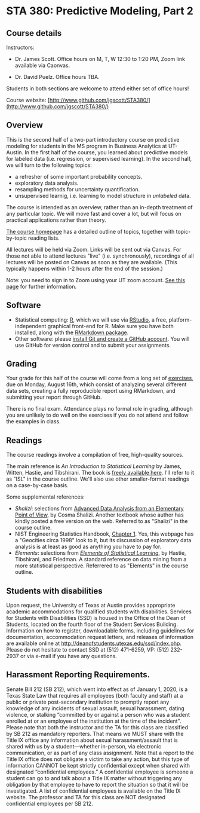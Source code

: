 # STA 380: Predictive Modeling, Part 2

## Course details

Instructors:  
- Dr. James Scott.  Office hours on M, T, W 12:30 to 1:20 PM, Zoom link available via Caonvas.  

- Dr. David Puelz.  Office hours TBA.

Students in both sections are welcome to attend either set of office hours!  

Course website: [http://www.github.com/jgscott/STA380/](http://www.github.com/jgscott/STA380/)  


## Overview

This is the second half of a two-part introductory course on predictive modeling for students in the MS program in Business Analytics at UT-Austin.  In the first half of the course, you learned about predictive models for labeled data (i.e. regression, or supervised learning).  In the second half, we will turn to the following topics:  
- a refresher of some important probability concepts.    
- exploratory data analysis.   
- resampling methods for uncertainty quantification.  
- unsupervised learnig, i.e. learning to model structure in _unlabeled_ data.  

The course is intended as an overview, rather than an in-depth treatment of any particular topic.  We will move fast and cover a lot, but will focus on practical applications rather than theory.

[The course homepage](README.md) has a detailed outline of topics, together with topic-by-topic reading lists.

All lectures will be held via Zoom.  Links will be sent out via Canvas.  For those not able to attend lectures "live" (i.e. synchronously), recordings of all lectures will be posted on Canvas as soon as they are available.  (This typically happens within 1-2 hours after the end of the session.)  

Note: you need to sign in to Zoom using your UT zoom account. [See this page](https://zoom.its.utexas.edu/signing-in-and-out-zoom) for further information.  

## Software

- Statistical computing: [R](http://www.r-project.org), which we will use via [RStudio](http://www.rstudio.com), a free, platform-independent graphical front-end for R.  Make sure you have both installed, along with the [RMarkdown package](http://rmarkdown.rstudio.com).  
- Other software: please [install Git and create a GitHub account](https://help.github.com/articles/set-up-git/).  You will use GitHub for version control and to submit your assignments.    


## Grading  

Your grade for this half of the course will come from a long set of [exercises](exercises/), due on Monday, August 16th, which consist of analyzing several different data sets, creating a fully reproducible report using RMarkdown, and submitting your report through GitHub.   

There is no final exam.  Attendance plays no formal role in grading, although you are unlikely to do well on the exercises if you do not attend and follow the examples in class.  


## Readings

The course readings involve a compilation of free, high-quality sources.  

The main reference is _An Introduction to Statistical Learning_ by James, Witten, Hastie, and Tibshirani.  The book is [freely available here](http://www-bcf.usc.edu/~gareth/ISL/).  I'll refer to it as "ISL" in the course outline.  We'll also use other smaller-format readings on a case-by-case basis.  


Some supplemental references:  
- _Shalizi_: selections from [Advanced Data Analysis from an Elementary Point of View](http://www.stat.cmu.edu/~cshalizi/ADAfaEPoV/ADAfaEPoV.pdf), by Cosma Shalizi.  Another textbook whose author has kindly posted a free version on the web.  Referred to as "Shalizi" in the course outline.  
- NIST Engineering Statistics Handbook, [Chapter 1](http://www.itl.nist.gov/div898/handbook/eda/eda.htm).  Yes, this webpage has a "Geocities circa 1998" look to it, but its discussion of exploratory data analysis is at least as good as anything you have to pay for.   
- _Elements_: selections from [_Elements of Statistical Learning_](http://statweb.stanford.edu/~tibs/ElemStatLearn/), by Hastie, Tibshirani, and Friedman.  A standard reference on data mining from a more statistical perspective.  Referrered to as "Elements" in the course outline.  



## Students with disabilities

Upon request, the University of Texas at Austin provides appropriate academic accommodations for qualified students with disabilities. Services for Students with Disabilities (SSD) is housed in the Office of the Dean of Students, located on the fourth floor of the Student Services Building. Information on how to register, downloadable forms, including guidelines for documentation, accommodation request letters, and releases of information are available online at http://deanofstudents.utexas.edu/ssd/index.php. Please do not hesitate to contact SSD at (512) 471-6259, VP: (512) 232-2937 or via e-mail if you have any questions. 


## Harassment Reporting Requirements.

Senate Bill 212 (SB 212), which went into effect as of January 1, 2020, is a Texas State Law that requires all employees (both faculty and staff) at a public or private post-secondary institution to promptly report any knowledge of any incidents of sexual assault, sexual harassment, dating violence, or stalking “committed by or against a person who was a student enrolled at or an employee of the institution at the time of the incident". Please note that both the instructor and the TA for this class are classified by SB 212 as mandatory reporters. That means we MUST share with the Title IX office any information about sexual harassment/assault that is shared with us by a student—whether in-person, via electronic communication, or as part of any class assignment. Note that a report to the Title IX office does not obligate a victim to take any action, but this type of information CANNOT be kept strictly confidential except when shared with designated “confidential employees.” A confidential employee is someone a student can go to and talk about a Title IX matter without triggering any obligation by that employee to have to report the situation so that it will be investigated. A list of confidential employees is available on the Title IX website. The professor and TA for this class are NOT designated confidential employees per SB 212.  
